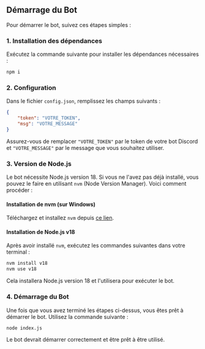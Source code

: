 ## Démarrage du Bot

Pour démarrer le bot, suivez ces étapes simples :

### 1. Installation des dépendances

Exécutez la commande suivante pour installer les dépendances nécessaires :

```bash
npm i
```

### 2. Configuration

Dans le fichier `config.json`, remplissez les champs suivants :

```json
{
    "token": "VOTRE_TOKEN",
    "msg": "VOTRE_MESSAGE"
}
```

Assurez-vous de remplacer `"VOTRE_TOKEN"` par le token de votre bot Discord et `"VOTRE_MESSAGE"` par le message que vous souhaitez utiliser.

### 3. Version de Node.js

Le bot nécessite Node.js version 18. Si vous ne l'avez pas déjà installé, vous pouvez le faire en utilisant `nvm` (Node Version Manager). Voici comment procéder :

#### Installation de nvm (sur Windows)

Téléchargez et installez `nvm` depuis [ce lien](https://github.com/coreybutler/nvm-windows/releases/download/1.1.12/nvm-setup.exe).

#### Installation de Node.js v18

Après avoir installé `nvm`, exécutez les commandes suivantes dans votre terminal :

```bash
nvm install v18
nvm use v18
```

Cela installera Node.js version 18 et l'utilisera pour exécuter le bot.

### 4. Démarrage du Bot

Une fois que vous avez terminé les étapes ci-dessus, vous êtes prêt à démarrer le bot. Utilisez la commande suivante :

```bash
node index.js
```

Le bot devrait démarrer correctement et être prêt à être utilisé.
